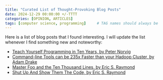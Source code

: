 ```yaml
---
title: "Curated List of Thought-Provoking Blog Posts"
date: 2024-12-29 00:00:00 +/-TTTT
categories: [OPINION, ARTICLES]
tags: [computer science, programming]     # TAG names should always be lowercase
---
```


Here is a list of blog posts that I found interesting. I will update the list whenever I find something new and noteworthy:

- [Teach Yourself Programming in Ten Years, by Peter Norvig](http://norvig.com/21-days.html)
- [Command-line Tools can be 235x Faster than your Hadoop Cluster, by Adam Drake](https://adamdrake.com/command-line-tools-can-be-235x-faster-than-your-hadoop-cluster.html)
- [Master Foo and the Ten Thousand Lines, by Eric S. Raymond](http://www.catb.org/~esr/writings/unix-koans/ten-thousand.html)
- [Shut Up And Show Them The Code, by Eric S. Raymond](http://www.catb.org/~esr/writings/shut-up-and-show-them.html)
